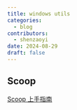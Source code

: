 ```yaml
---
title: windows utils
categories:
  - blog
contributors:
  - shenzaoyi
date: 2024-08-29
draft: false
---
```

## Scoop
[Scoop 上手指南](https://blog.imkasen.com/scoop-guide/#Scoop)